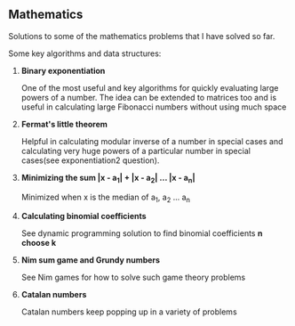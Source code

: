 ## Mathematics

Solutions to some of the mathematics problems that I have solved so far.

Some key algorithms and data structures:

1. **Binary exponentiation**

     One of the most useful and key algorithms for quickly evaluating large powers of a number. The idea can be extended to matrices too and is useful in calculating large Fibonacci numbers without using much space
     
2. **Fermat's little theorem**

     Helpful in calculating modular inverse of a number in special cases and calculating very huge powers of a particular number in special cases(see exponentiation2 question).

3. **Minimizing the sum |x - a<sub>1</sub>| + |x - a<sub>2</sub>| ... |x - a<sub>n</sub>|**

     Minimized when x is the median of a<sub>1</sub>, a<sub>2</sub> ... a<sub>n</sub>

4. **Calculating binomial coefficients**

     See dynamic programming solution to find binomial coefficients **n choose k**

5. **Nim sum game and Grundy numbers**

     See Nim games for how to solve such game theory problems

6. **Catalan numbers**

     Catalan numbers keep popping up in a variety of problems
